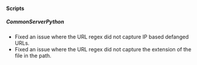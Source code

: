 
#### Scripts
##### CommonServerPython
- Fixed an issue where the URL regex did not capture IP based defanged URLs.
- Fixed an issue where the URL regex did not capture the extension of the file in the path.
